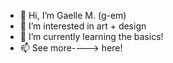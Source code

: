 - 👋 Hi, I’m Gaelle M. (g-em)
- 👀 I’m interested in art + design
- 🌱 I’m currently learning the basics!
- 📫 See more----> here!


<!---
g-emlab/g-emlab is a ✨ special ✨ repository because its `README.md` (this file) appears on your GitHub profile.
You can click the Preview link to take a look at your changes.
--->
